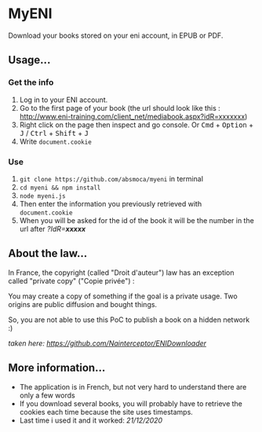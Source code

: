 # MyENI

Download your books stored on your eni account, in EPUB or PDF.

## Usage...
  
### Get the info

 1. Log in to your ENI account.
 2. Go to the first page of your book (the url should look like this : http://www.eni-training.com/client_net/mediabook.aspx?idR=xxxxxxx)
 3. Right click on the page then inspect and go console. Or <kbd>Cmd</kbd> + <kbd>Option</kbd> + <kbd>J</kbd> / <kbd>Ctrl</kbd> + <kbd>Shift</kbd> + <kbd>J</kbd>
 4. Write `document.cookie`

### Use

1. `git clone https://github.com/absmoca/myeni` in terminal
2. `cd myeni && npm install`
3. `node myeni.js`
4. Then enter the information you previously retrieved with `document.cookie`
5. When you will be asked for the id of the book it will be the number in the url after *?IdR=**xxxxx***


## About the law...

In France, the copyright (called "Droit d'auteur") law has an exception called "private copy" ("Copie privée") :

You may create a copy of something if the goal is a private usage. Two origins are public diffusion and bought things.

So, you are not able to use this PoC to publish a book on a hidden network :)

*taken here: https://github.com/Nainterceptor/ENIDownloader*

## More information...
- The application is in French, but not very hard to understand there are only a few words
- If you download several books, you will probably have to retrieve the cookies each time because the site uses timestamps.
- Last time i used it and it worked: *21/12/2020*